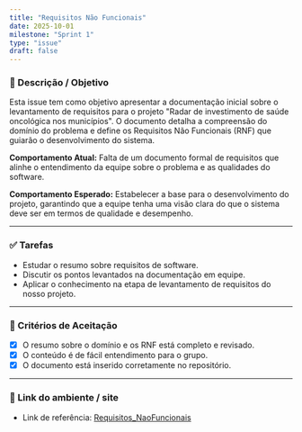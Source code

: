 ```yaml
---
title: "Requisitos Não Funcionais"
date: 2025-10-01
milestone: "Sprint 1"
type: "issue"
draft: false
---
```




### 📝 Descrição / Objetivo  

Esta issue tem como objetivo apresentar a documentação inicial sobre o levantamento de requisitos para o projeto "Radar de investimento de saúde oncológica nos municípios". O documento detalha a compreensão do domínio do problema e define os Requisitos Não Funcionais (RNF) que guiarão o desenvolvimento do sistema.

**Comportamento Atual:** Falta de um documento formal de requisitos que alinhe o entendimento da equipe sobre o problema e as qualidades do software.

**Comportamento Esperado:** Estabelecer a base para o desenvolvimento do projeto, garantindo que a equipe tenha uma visão clara do que o sistema deve ser em termos de qualidade e desempenho.

---

### ✅ Tarefas  

- Estudar o resumo sobre requisitos de software.
- Discutir os pontos levantados na documentação em equipe.
- Aplicar o conhecimento na etapa de levantamento de requisitos do nosso projeto.

---

### 📌 Critérios de Aceitação  

- [x] O resumo sobre o domínio e os RNF está completo e revisado.  
- [x] O conteúdo é de fácil entendimento para o grupo.  
- [x] O documento está inserido corretamente no repositório.

---

### 🔗 Link do ambiente / site  
- Link de referência: [Requisitos_NaoFuncionais](https://github.com/unb-mds/2025-2-Squad-10/blob/main/doc/requisitos/Requisitos_NaoFuncionais.md)

